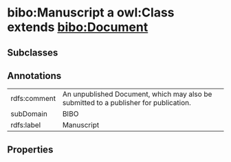 # bibo:Manuscript a owl:Class extends [bibo:Document](/ontology/bibo/Document)

## Subclasses

## Annotations

|||
|-----|-----|
|rdfs:comment|An unpublished Document, which may also be submitted to a publisher for publication.|
|subDomain|BIBO|
|rdfs:label|Manuscript|

## Properties

